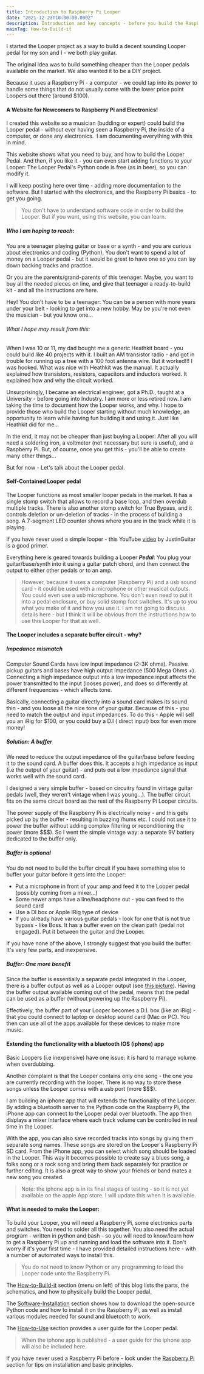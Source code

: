 ```yaml
---
title: Introduction to Raspberry Pi Looper
date: "2021-12-23T10:00:00.000Z"
description: Introduction and key concepts - before you build the Raspberry Pi Looper
mainTag: How-to-Build-it
---
```


I started the Looper project as a way to build a decent sounding Looper pedal for my son and I  - we both play guitar. 

The original idea was to build something cheaper than the Looper pedals available on the market.  We also wanted it to be a DIY project.   

Because it uses a Raspberry Pi - a computer - we could tap into its power to handle some things that do not usually come with the lower price point Loopers out there (around $100). 

#### A Website for Newcomers to Raspberry Pi and Electronics!

I created this website so a musician (budding or expert) could build the Looper pedal - without ever having seen a Raspberry Pi, the inside of a computer, or done any electronics.  I am documenting everything with this in mind.  

This website shows  what you need to buy, and how to build the Looper Pedal.  And then, if you like it - you can even start adding functions to your Looper:  The Looper Pedal's Python code is free (as in beer), so you can modify it.

I will keep posting here over time - adding more documentation to the software.  But I started with the electronics, and the Raspberry Pi basics - to get you going. 
>You don't have to understand software code in order to build the Looper. But if you want, using this website, you can learn.

##### Who I am hoping to reach:

You are a teenager playing guitar or base or a synth - and you are curious about electronics and coding (Python).  You don't want to spend a lot of money on a Looper pedal - but it would be great to have one so you can lay down backing tracks and practice.

Or you are the parents/grand-parents of this teenager.  Maybe, you want to buy all the needed pieces on line, and give that teenager 
a ready-to-build kit - and all the instructions are here.  

Hey! You don't have to be a teenager:  You can be a person with more years under your belt - looking to get into a new hobby.  May be you're not even the musician - but you know one...

###### What I hope may result from this:

When I was 10 or 11, my dad bought me a generic Heathkit board - you could build like 40 projects with it.  I built an AM transistor radio - and got in trouble for running up a tree with a 100 foot antenna wire.  But it worked!!! I was hooked. What was nice with Heathkit was the manual. It actually explained how transistors, resistors, capacitors and inductors worked. It explained how and why the circuit worked.

Unsurprisingly, I became an electrical engineer, got a Ph.D., taught at a University - before going into Industry.  I am more or less retired now. I am taking the time to document how the Looper works, and why. I hope to provide those who build the Looper starting without much knowledge, an opportunity to learn while having fun building it and using it.  Just like Heathkit did for me...

In the end, it may not be cheaper than just buying a Looper: After all you will need a soldering iron, a voltmeter (not necessary but sure is useful), and a Raspberry Pi.  But, of course, once you get this - you'll be able to create many other things...

But for now - Let's talk about the Looper pedal.

#### Self-Contained Looper pedal

The Looper functions as most smaller looper pedals in the market. It has a single stomp switch that allows to record a base loop, and then overdub multiple tracks.  There is also another stomp switch for True Bypass, and it controls deletion  or un-deletion of tracks - in the process of building a song. A 7-segment LED counter shows where you are in the track while it is playing.

If you have never used a simple looper - this  YouTube [video](https://www.youtube.com/watch?v=Gd0NhglZWtw) by JustinGuitar is a good primer.

Everything here is geared towards building a Looper ***Pedal***: You plug your guitar/base/synth into it using a guitar patch chord, and then connect the output to either other pedals or to an amp.   

>However, because it uses a computer (Raspberry Pi) and a usb sound card - it could be used with a microphone or other musical outputs.  You could even use a usb microphone.  You don't even need to put it into a pedal enclosure, or buy solid stomp foot switches. It's up to you what you make of it and how you use it.  I am not going to discuss details here - but I think it will be obvious from the instructions how to use this Looper for that as well.

#### The Looper includes a separate buffer circuit - why?

##### Impedance mismatch
Computer Sound Cards have low input impedance (2-3K ohms). Passive pickup guitars and bases have high output impedance (500 Mega Ohms +). Connecting a high impedance output into a low impedance input affects the power transmitted to the input (looses power), and does so differently at different frequencies - which affects tone.  

Basically, connecting a guitar directly into a sound card makes its sound thin - and you loose all the nice tone of your guitar. Because of this - you need to match the output and input impedances.  To do this - Apple will sell you an iRig for $100, or you could buy a D.I ( direct input) box for even more money!    

##### Solution: A buffer

We need to reduce the output impedance of the guitar/base before feeding it to the sound card.  A buffer does this. It accepts a high impedance as input (i.e the output of your guitar) - and puts out a low impedance signal that works well with the sound card.

I designed a very simple buffer - based on circuitry found in vintage guitar pedals (well, they weren't vintage when I was young...). The buffer circuit fits on the same circuit board as the rest of the Raspberry Pi Looper circuits.  

The power supply of the Raspberry Pi is electrically noisy - and this gets picked up by the buffer - resulting in buzzing /hums etc. I could not use it to power the buffer without adding complex filtering or reconditioning the power (more $$$).  So I went the simple vintage way: a separate 9V battery dedicated to the buffer only. 

##### Buffer is optional

You do not need to build the buffer circuit if you have something else to buffer your guitar before it gets into the Looper:
- Put a microphone in front of your amp and feed it to the Looper pedal (possibly coming from a mixer...)
- Some newer amps have a line/headphone out - you can feed to the sound card
- Use a DI box or Apple IRig type of device
- If you already have various guitar pedals - look for one that is not true bypass - like Boss.  It has a buffer even on the clean path (pedal not engaged). Put it between the guitar and the Looper.

If you have none of the above, I strongly suggest that you build the buffer.  It's very few parts, and inexpensive.

##### Buffer: One more benefit

Since the buffer is essentially a separate pedal integrated in the Looper, there is a buffer output as well as a Looper output (see [this picture](/Looper/How-to-Use-User-Guide/#sectionTop)).  Having the buffer output available coming out of the pedal, means that the pedal can be used as a buffer (without powering up the Raspberry Pi).  

Effectively, the buffer part of your Looper becomes a D.I. box (like an iRig) - that you could connect to laptop or desktop sound card (Mac or PC). You then can use all of the apps available for these devices to make more music.

#### Extending the functionality with a bluetooth IOS (iphone) app

Basic Loopers (i.e inexpensive) have one issue: it is hard to manage  volume when overdubbing.  

Another complaint is that the Looper contains only one song - the one you are currently recording with the looper. There is no way to store these songs unless the Looper comes with a usb port (more $$$).

I am building an iphone app that will extends the functionality of the Looper.  By adding a bluetooth server to the Python code on the Raspberry Pi, the iPhone app can connect to the Looper pedal over bluetooth.   The app then displays a mixer interface where each track volume can be controlled in real time in the Looper.

With the app, you can also save recorded tracks into songs by giving them separate song names.   These songs are stored on the Looper's Raspberry Pi SD card. From the iPhone app, you can select which song should be loaded in the Looper.  This way it becomes possible to create say a blues song, a folks song or a rock song and bring them back separately for practice or further editing. It is also a great way to show your friends or band mates a new song you created.

> Note: the iphone app is in its final stages of testing - so it is not yet available on the apple App store. I will update this when it is available.

#### What is needed to make the Looper:

To build your Looper, you will need a Raspberry Pi, some electronics parts and switches. You need to solder all this together. You also need the actual program - written in python and bash - so you will need to know/learn how to get a Raspberry Pi up and running and load the software into it.  Don't worry if it's your first time - I have provided detailed instructions here - with a number of automated ways to install this.  

>You do not need to know Python or any programming to load the Looper code unto the Raspberry Pi.

The [How-to-Build-it](/Looper/How-to-Build-it-circuit-schematics/#sectionTop) section (menu on left) of this blog lists the parts, the schematics, and how to physically build the Looper pedal.

The [Software-Installation](/Looper/Software-Installation-Raspberry-Pi-Automated/#sectionTop) section shows how to download the open-source Python code and how to install it on the Raspberry Pi, as well as install various modules needed for sound and bluetooth to work.  

The [How-to-Use](/Looper/How-to-Use-User-Guide/#sectionTop) section provides a user guide for the Looper pedal.
> When the iphone app is published - a user guide for the iphone app will also be included here. 

If you have never used a Raspberry Pi before - look under the [Raspberry Pi](/Raspberry-Pi/Installation-RPi-OS-Lite-Headless/#sectionTop) section for tips on installation and basic principles.  






